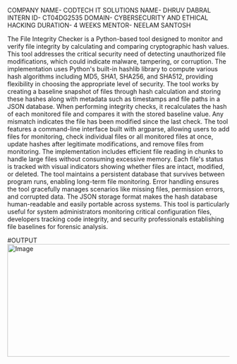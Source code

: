 COMPANY NAME- CODTECH IT SOLUTIONS
NAME- DHRUV DABRAL
INTERN ID- CT04DG2535
DOMAIN- CYBERSECURITY AND ETHICAL HACKING
DURATION- 4 WEEKS
MENTOR- NEELAM SANTOSH



The File Integrity Checker is a Python-based tool designed to monitor and verify file integrity by calculating and comparing cryptographic hash values. This tool addresses the critical security need of detecting unauthorized file modifications, which could indicate malware, tampering, or corruption. The implementation uses Python's built-in hashlib library to compute various hash algorithms including MD5, SHA1, SHA256, and SHA512, providing flexibility in choosing the appropriate level of security. The tool works by creating a baseline snapshot of files through hash calculation and storing these hashes along with metadata such as timestamps and file paths in a JSON database. When performing integrity checks, it recalculates the hash of each monitored file and compares it with the stored baseline value. Any mismatch indicates the file has been modified since the last check. The tool features a command-line interface built with argparse, allowing users to add files for monitoring, check individual files or all monitored files at once, update hashes after legitimate modifications, and remove files from monitoring. The implementation includes efficient file reading in chunks to handle large files without consuming excessive memory. Each file's status is tracked with visual indicators showing whether files are intact, modified, or deleted. The tool maintains a persistent database that survives between program runs, enabling long-term file monitoring. Error handling ensures the tool gracefully manages scenarios like missing files, permission errors, and corrupted data. The JSON storage format makes the hash database human-readable and easily portable across systems. This tool is particularly useful for system administrators monitoring critical configuration files, developers tracking code integrity, and security professionals establishing file baselines for forensic analysis.


#OUTPUT
<img width="925" height="255" alt="Image" src="https://github.com/user-attachments/assets/507f5d2f-6e02-4559-b524-7d6e6c09154e" />

